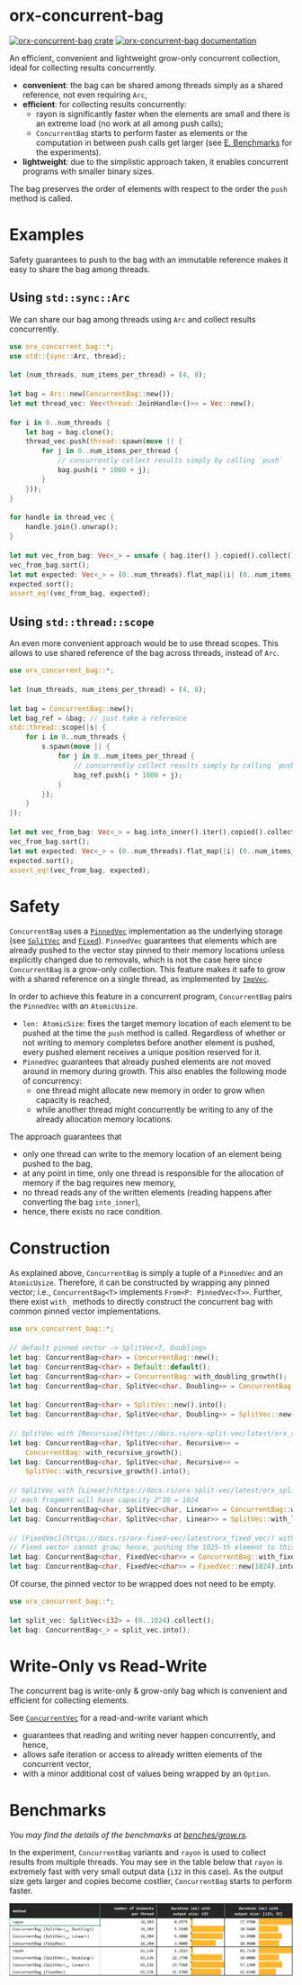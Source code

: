 # orx-concurrent-bag

[![orx-concurrent-bag crate](https://img.shields.io/crates/v/orx-concurrent-bag.svg)](https://crates.io/crates/orx-concurrent-bag)
[![orx-concurrent-bag documentation](https://docs.rs/orx-concurrent-bag/badge.svg)](https://docs.rs/orx-concurrent-bag)

An efficient, convenient and lightweight grow-only concurrent collection, ideal for collecting results concurrently.
* **convenient**: the bag can be shared among threads simply as a shared reference, not even requiring `Arc`,
* **efficient**: for collecting results concurrently:
  * rayon is significantly faster when the elements are small and there is an extreme load (no work at all among push calls);
  * `ConcurrentBag` starts to perform faster as elements or the computation in between push calls get larger (see <a href="#section-benchmarks">E. Benchmarks</a> for the experiments).
* **lightweight**: due to the simplistic approach taken, it enables concurrent programs with smaller binary sizes.

The bag preserves the order of elements with respect to the order the `push` method is called.

# Examples

Safety guarantees to push to the bag with an immutable reference makes it easy to share the bag among threads.

## Using `std::sync::Arc`

We can share our bag among threads using `Arc` and collect results concurrently.

```rust
use orx_concurrent_bag::*;
use std::{sync::Arc, thread};

let (num_threads, num_items_per_thread) = (4, 8);

let bag = Arc::new(ConcurrentBag::new());
let mut thread_vec: Vec<thread::JoinHandle<()>> = Vec::new();

for i in 0..num_threads {
    let bag = bag.clone();
    thread_vec.push(thread::spawn(move || {
        for j in 0..num_items_per_thread {
            // concurrently collect results simply by calling `push`
            bag.push(i * 1000 + j);
        }
    }));
}

for handle in thread_vec {
    handle.join().unwrap();
}

let mut vec_from_bag: Vec<_> = unsafe { bag.iter() }.copied().collect();
vec_from_bag.sort();
let mut expected: Vec<_> = (0..num_threads).flat_map(|i| (0..num_items_per_thread).map(move |j| i * 1000 + j)).collect();
expected.sort();
assert_eq!(vec_from_bag, expected);
```

## Using `std::thread::scope`

An even more convenient approach would be to use thread scopes. This allows to use shared reference of the bag across threads, instead of `Arc`.

```rust
use orx_concurrent_bag::*;

let (num_threads, num_items_per_thread) = (4, 8);

let bag = ConcurrentBag::new();
let bag_ref = &bag; // just take a reference
std::thread::scope(|s| {
    for i in 0..num_threads {
        s.spawn(move || {
            for j in 0..num_items_per_thread {
                // concurrently collect results simply by calling `push`
                bag_ref.push(i * 1000 + j);
            }
        });
    }
});

let mut vec_from_bag: Vec<_> = bag.into_inner().iter().copied().collect();
vec_from_bag.sort();
let mut expected: Vec<_> = (0..num_threads).flat_map(|i| (0..num_items_per_thread).map(move |j| i * 1000 + j)).collect();
expected.sort();
assert_eq!(vec_from_bag, expected);
```

# Safety

`ConcurrentBag` uses a [`PinnedVec`](https://crates.io/crates/orx-pinned-vec) implementation as the underlying storage (see [`SplitVec`](https://crates.io/crates/orx-split-vec) and [`Fixed`](https://crates.io/crates/orx-fixed-vec)).
`PinnedVec` guarantees that elements which are already pushed to the vector stay pinned to their memory locations unless explicitly changed due to removals, which is not the case here since `ConcurrentBag` is a grow-only collection.
This feature makes it safe to grow with a shared reference on a single thread, as implemented by [`ImpVec`](https://crates.io/crates/orx-imp-vec).

In order to achieve this feature in a concurrent program, `ConcurrentBag` pairs the `PinnedVec` with an `AtomicUsize`.
* `len: AtomicSize`: fixes the target memory location of each element to be pushed at the time the `push` method is called. Regardless of whether or not writing to memory completes before another element is pushed, every pushed element receives a unique position reserved for it.
* `PinnedVec` guarantees that already pushed elements are not moved around in memory during growth. This also enables the following mode of concurrency:
  * one thread might allocate new memory in order to grow when capacity is reached,
  * while another thread might concurrently be writing to any of the already allocation memory locations.

The approach guarantees that
* only one thread can write to the memory location of an element being pushed to the bag,
* at any point in time, only one thread is responsible for the allocation of memory if the bag requires new memory,
* no thread reads any of the written elements (reading happens after converting the bag `into_inner`),
* hence, there exists no race condition.

# Construction

As explained above, `ConcurrentBag` is simply a tuple of a `PinnedVec` and an `AtomicUsize`.
Therefore, it can be constructed by wrapping any pinned vector; i.e., `ConcurrentBag<T>` implements `From<P: PinnedVec<T>>`.
Further, there exist `with_` methods to directly construct the concurrent bag with common pinned vector implementations.

```rust
use orx_concurrent_bag::*;

// default pinned vector -> SplitVec<T, Doubling>
let bag: ConcurrentBag<char> = ConcurrentBag::new();
let bag: ConcurrentBag<char> = Default::default();
let bag: ConcurrentBag<char> = ConcurrentBag::with_doubling_growth();
let bag: ConcurrentBag<char, SplitVec<char, Doubling>> = ConcurrentBag::with_doubling_growth();

let bag: ConcurrentBag<char> = SplitVec::new().into();
let bag: ConcurrentBag<char, SplitVec<char, Doubling>> = SplitVec::new().into();

// SplitVec with [Recursive](https://docs.rs/orx-split-vec/latest/orx_split_vec/struct.Recursive.html) growth
let bag: ConcurrentBag<char, SplitVec<char, Recursive>> =
    ConcurrentBag::with_recursive_growth();
let bag: ConcurrentBag<char, SplitVec<char, Recursive>> =
    SplitVec::with_recursive_growth().into();

// SplitVec with [Linear](https://docs.rs/orx-split-vec/latest/orx_split_vec/struct.Linear.html) growth
// each fragment will have capacity 2^10 = 1024
let bag: ConcurrentBag<char, SplitVec<char, Linear>> = ConcurrentBag::with_linear_growth(10);
let bag: ConcurrentBag<char, SplitVec<char, Linear>> = SplitVec::with_linear_growth(10).into();

// [FixedVec](https://docs.rs/orx-fixed-vec/latest/orx_fixed_vec/) with fixed capacity.
// Fixed vector cannot grow; hence, pushing the 1025-th element to this bag will cause a panic!
let bag: ConcurrentBag<char, FixedVec<char>> = ConcurrentBag::with_fixed_capacity(1024);
let bag: ConcurrentBag<char, FixedVec<char>> = FixedVec::new(1024).into();
```

Of course, the pinned vector to be wrapped does not need to be empty.

```rust
use orx_concurrent_bag::*;

let split_vec: SplitVec<i32> = (0..1024).collect();
let bag: ConcurrentBag<_> = split_vec.into();
```

# Write-Only vs Read-Write

The concurrent bag is write-only & grow-only bag which is convenient and efficient for collecting elements.

See [`ConcurrentVec`](https://crates.io/crates/orx-concurrent-vec) for a read-and-write variant which
* guarantees that reading and writing never happen concurrently, and hence,
* allows safe iteration or access to already written elements of the concurrent vector,
* with a minor additional cost of values being wrapped by an `Option`.

<div id="section-benchmarks"></div>

# Benchmarks

*You may find the details of the benchmarks at [benches/grow.rs](https://github.com/orxfun/orx-concurrent-bag/blob/main/benches/grow.rs).*

In the experiment, `ConcurrentBag` variants and `rayon` is used to collect results from multiple threads. You may see in the table below that `rayon` is extremely fast with very small output data (`i32` in this case). As the output size gets larger and copies become costlier, `ConcurrentBag` starts to perform faster.

<img src="https://raw.githubusercontent.com/orxfun/orx-concurrent-bag/main/docs/img/bench_grow.PNG" alt="https://raw.githubusercontent.com/orxfun/orx-concurrent-bag/main/docs/img/bench_grow.PNG" />

